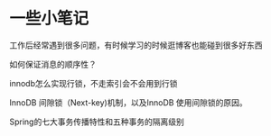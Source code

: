 # 一些小笔记

工作后经常遇到很多问题，有时候学习的时候逛博客也能碰到很多好东西







 如何保证消息的顺序性？

innodb怎么实现行锁，不走索引会不会用到行锁

InnoDB 间隙锁（Next-key)机制，以及InnoDB 使用间隙锁的原因。

Spring的七大事务传播特性和五种事务的隔离级别